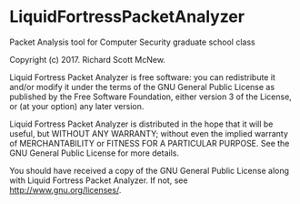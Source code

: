 # LiquidFortressPacketAnalyzer
Packet Analysis tool for Computer Security graduate school class

Copyright (c) 2017.  Richard Scott McNew.

Liquid Fortress Packet Analyzer is free software: you can redistribute
it and/or modify it under the terms of the GNU General Public License
as published by the Free Software Foundation, either version 3 of the
License, or (at your option) any later version.

Liquid Fortress Packet Analyzer is distributed in the hope that it will
be useful, but WITHOUT ANY WARRANTY; without even the implied
warranty of MERCHANTABILITY or FITNESS FOR A PARTICULAR PURPOSE.
See the GNU General Public License for more details.

You should have received a copy of the GNU General Public License
along with Liquid Fortress Packet Analyzer.
If not, see <http://www.gnu.org/licenses/>.
